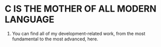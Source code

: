 # C IS THE MOTHER OF ALL MODERN LANGUAGE

1. You can find all of my development-related work, from the most fundamental to the most advanced, here.

